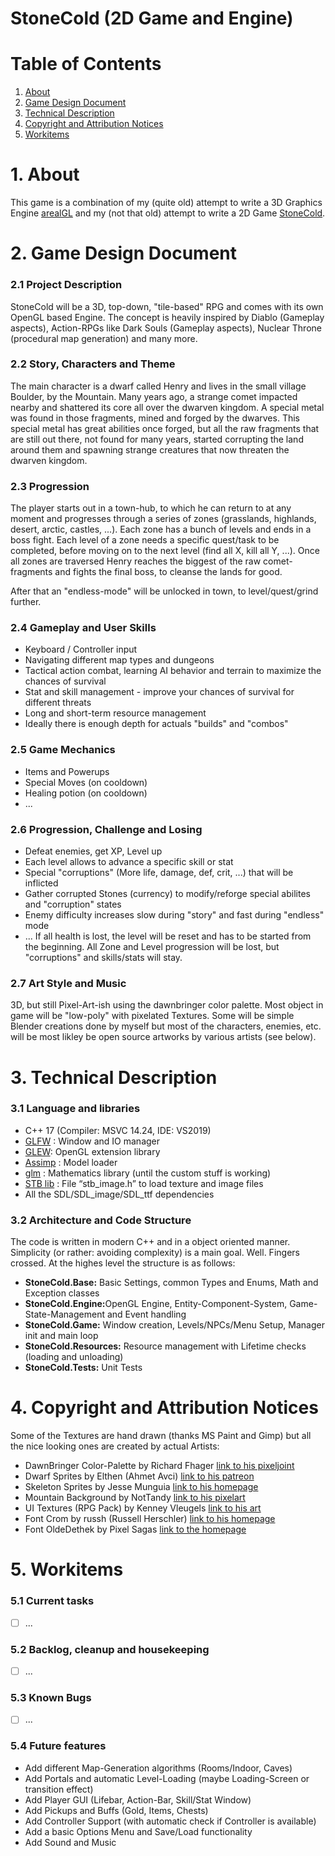 StoneCold (2D Game and Engine)
==============================

# Table of Contents  
1. [About](#about)  
2. [Game Design Document](#gdd)  
3. [Technical Description](#technical)  
4. [Copyright and Attribution Notices](#copyr)
5. [Workitems](#work)


<a name="about"/>

# 1. About

This game is a combination of my (quite old) attempt to write a 3D Graphics Engine [arealGL](https://github.com/krck/arealGL) and my (not that old) attempt to write a 2D Game [StoneCold](https://github.com/krck/StoneCold).

<a name="gdd"/>

# 2. Game Design Document

### 2.1 Project Description
 
StoneCold will be a 3D, top-down, "tile-based" RPG and comes with its own OpenGL based Engine. The concept is heavily inspired by Diablo (Gameplay aspects), Action-RPGs like Dark Souls (Gameplay aspects), Nuclear Throne (procedural map generation) and many more.

### 2.2 Story, Characters and Theme

The main character is a dwarf called Henry and lives in the small village Boulder, by the Mountain. Many years ago, a strange comet impacted nearby and shattered its core all over the dwarven kingdom. A special metal was found in those fragments, mined and forged by the dwarves. This special metal has great abilities once forged, but all the raw fragments that are still out there, not found for many years, started corrupting the land around them and spawning strange creatures that now threaten the dwarven kingdom.

### 2.3 Progression

The player starts out in a town-hub, to which he can return to at any moment and progresses through a series of zones (grasslands, highlands, desert, arctic, castles, ...). Each zone has a bunch of levels and ends in a boss fight. Each level of a zone needs a specific quest/task to be completed, before moving on to the next level (find all X, kill all Y, ...). Once all zones are traversed Henry reaches the biggest of the raw comet-fragments and fights the final boss, to cleanse the lands for good.

After that an "endless-mode" will be unlocked in town, to level/quest/grind further.

### 2.4 Gameplay and User Skills

- Keyboard / Controller input
- Navigating different map types and dungeons
- Tactical action combat, learning AI behavior and terrain to maximize the chances of survival
- Stat and skill management - improve your chances of survival for different threats
- Long and short-term resource management
- Ideally there is enough depth for actuals "builds" and "combos"

### 2.5 Game Mechanics

- Items and Powerups
- Special Moves (on cooldown)
- Healing potion (on cooldown)
- ...

### 2.6 Progression, Challenge and Losing

- Defeat enemies, get XP, Level up
- Each level allows to advance a specific skill or stat
- Special "corruptions" (More life, damage, def, crit, ...) that will be inflicted
- Gather corrupted Stones (currency) to modify/reforge special abilites and "corruption" states
- Enemy difficulty increases slow during "story" and fast during "endless" mode
- ...
If all health is lost, the level will be reset and has to be started from the beginning.
All Zone and Level progression will be lost, but "corruptions" and skills/stats will stay.

### 2.7 Art Style and Music

3D, but still Pixel-Art-ish using the dawnbringer color palette. Most object in game will be "low-poly" with pixelated Textures. Some will be simple Blender creations done by myself but most of the characters, enemies, etc. will be most likley be open source artworks by various artists (see below).

<a name="technical"/>

# 3. Technical Description

### 3.1 Language and libraries

- C++ 17 (Compiler: MSVC 14.24, IDE: VS2019)
- [GLFW](https://github.com/glfw/glfw) : Window and IO manager
- [GLEW](http://glew.sourceforge.net/): OpenGL extension library
- [Assimp](https://github.com/assimp/assimp) : Model loader
- [glm](https://github.com/g-truc/glm) :  Mathematics library (until the custom stuff is working)
- [STB lib](https://github.com/nothings/stb) : File “stb_image.h” to load texture and image files
- All the SDL/SDL_image/SDL_ttf dependencies

### 3.2 Architecture and Code Structure

The code is written in modern C++ and in a object oriented manner. Simplicity (or rather: avoiding complexity) is a main goal. Well. Fingers crossed. At the highes level the structure is as follows:
- <b>StoneCold.Base:</b> Basic Settings, common Types and Enums, Math and Exception classes
- <b>StoneCold.Engine:</b>OpenGL Engine, Entity-Component-System, Game-State-Management and Event handling
- <b>StoneCold.Game:</b> Window creation, Levels/NPCs/Menu Setup, Manager init and main loop
- <b>StoneCold.Resources:</b> Resource management with Lifetime checks (loading and unloading)
- <b>StoneCold.Tests:</b> Unit Tests

<a name="copyr"/>

# 4. Copyright and Attribution Notices

Some of the Textures are hand drawn (thanks MS Paint and Gimp) but all the nice looking ones are created by actual Artists:
- DawnBringer Color-Palette by Richard Fhager [link to his pixeljoint](http://pixeljoint.com/p/23821.htm)
- Dwarf Sprites by Elthen (Ahmet Avci) [link to his patreon](https://www.patreon.com/elthen)
- Skeleton Sprites by Jesse Munguia [link to his homepage](https://jessemunguia.com/)
- Mountain Background by NotTandy [link to his pixelart](https://www.pixilart.com/nottandy)
- UI Textures (RPG Pack) by Kenney Vleugels [link to his art](https://www.kenney.nl)
- Font Crom by russh (Russell Herschler) [link to his homepage](http://www.dragonfang.com/)
- Font OldeDethek by Pixel Sagas [link to the homepage](http://www.pixelsagas.com/)

<a name="work"/>

# 5. Workitems

### 5.1 Current tasks

- [ ] ...

### 5.2 Backlog, cleanup and housekeeping

- [ ] ...

### 5.3 Known Bugs

- [ ] ...

### 5.4 Future features

- Add different Map-Generation algorithms (Rooms/Indoor, Caves)
- Add Portals and automatic Level-Loading (maybe Loading-Screen or transition effect)
- Add Player GUI (Lifebar, Action-Bar, Skill/Stat Window)
- Add Pickups and Buffs (Gold, Items, Chests)
- Add Controller Support (with automatic check if Controller is available)
- Add a basic Options Menu and Save/Load functionality 
- Add Sound and Music
